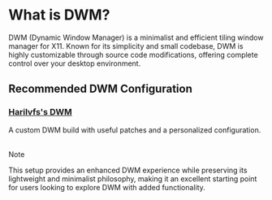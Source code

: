 # What is DWM?

DWM (Dynamic Window Manager) is a minimalist and efficient tiling window manager for X11. Known for its simplicity and small codebase, DWM is highly customizable through source code modifications, offering complete control over your desktop environment.

## Recommended DWM Configuration

### [Harilvfs's DWM](https://github.com/harilvfs/dwm)

A custom DWM build with useful patches and a personalized configuration.
<br><br>

> [!NOTE]
> This setup provides an enhanced DWM experience while preserving its lightweight and minimalist philosophy, making it an excellent starting point for users looking to explore DWM with added functionality.
